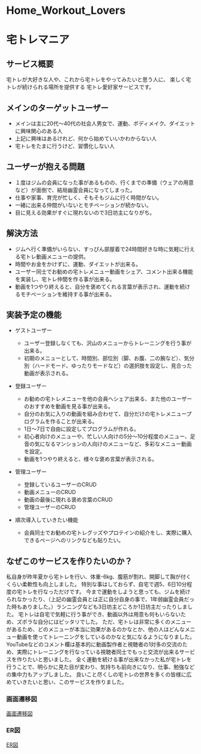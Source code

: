 # Home_Workout_Lovers
# 宅トレマニア

## サービス概要
宅トレが大好きな人や、これから宅トレをやってみたいと思う人に、
楽しく宅トレが続けられる場所を提供する
宅トレ愛好家サービスです。

## メインのターゲットユーザー
- メインは主に20代〜40代の社会人男女で、運動、ボディメイク、ダイエットに興味関心のある人
- 上記に興味はあるけれど、何から始めていいかわからない人
- 宅トレをたまに行うけど、習慣化しない人

## ユーザーが抱える問題
- １度はジムの会員になった事があるものの、行くまでの準備（ウェアの用意など）が面倒で、結局幽霊会員になってしまった。
- 仕事や家事、育児が忙しく、そもそもジムに行く時間がない。
- 一緒に出来る仲間がいないとモチベーションが続かない。
- 目に見える効果がすぐに現れないので3日坊主になりがち。

## 解決方法
- ジムへ行く準備がいらない、すっぴん部屋着で24時間好きな時に気軽に行える宅トレ動画メニューの提供。
- 時間やお金をかけずに、運動、ダイエットが出来る。
- ユーザー同士でお勧めの宅トレメニュー動画をシェア、コメント出来る機能を実装し、宅トレ仲間を作る事が出来る。
- 動画を1つやり終えると、自分を褒めてくれる言葉が表示され、運動を続けるモチベーションを維持する事が出来る。

## 実装予定の機能
- ゲストユーザー
  - ユーザー登録しなくても、沢山のメニューからトレーニングを行う事が出来る。
  - 初期のメニューとして、時間別、部位別（脚、お腹、二の腕など）、気分別（ハードモード、ゆったりモードなど）の選択肢を設定し、見合った動画が表示される。

- 登録ユーザー
  - お勧めの宅トレメニューを他の会員へシェア出来る、また他のユーザーのおすすめを動画を見る事が出来る。
  - 自分のお気に入りの動画を組み合わせて、自分だけの宅トレメニュープログラムを作ることが出来る。
  - 1日〜7日で自由に設定してプログラムが作れる。
  - 初心者向けのメニューや、忙しい人向けの5分〜10分程度のメニュー、足音の気になるマンションの人向けのメニューなど、多彩なメニュー動画を設定。
  - 動画を1つやり終えると、様々な褒め言葉が表示される。

- 管理ユーザー
  - 登録しているユーザーのCRUD
  - 動画メニューのCRUD
  - 動画の最後に現れる褒め言葉のCRUD
  - 管理ユーザーのCRUD

- 順次導入していきたい機能
  - 会員同士でお勧めの宅トレグッズやプロテインの紹介をし、実際に購入できるページへのリンクなども貼りたい。

## なぜこのサービスを作りたいのか？
私自身が昨年夏から宅トレを行い、体重-6kg、腹筋が割れ、開脚して胸が付くくらい柔軟性も向上しました。
特別な事はしておらず、自宅で週5、6日10分程度の宅トレを行なっただけです。
今まで運動をしようと思っても、ジムを続けられなかったり、（上記の幽霊会員とは正に自分自身の事で、1年弱幽霊会員だった時もありました。）ランニングなども3日坊主どころか1日坊主だったりしました。
宅トレは自宅で気軽に行う事ができ、動画以外は用意も何もいらないため、ズボラな自分にはピッタリでした。
ただ、宅トレは非常に多くのメニューがあるため、どのメニューが本当に効果があるのかなとか、他の人はどんなメニュー動画を使ってトレーニングをしているのかなと気になるようになりました。
YouTubeなどのコメント欄は基本的に動画製作者と視聴者の1対多の交流のため、実際にトレーニングを行なっている視聴者同士でもっと交流が出来るサービスを作りたいと思いました。
全く運動を続ける事が出来なかった私が宅トレを行うことで、明らかに見た目が変わり、気持ちも前向きになり、仕事、勉強などの集中力もアップしました。
良いこと尽くしの宅トレの世界を多くの皆様に広めていきたいと思い、このサービスを作りました。

### 画面遷移図
[画面遷移図](https://www.figma.com/file/bFF4781q086iQTe1bIdAYO/%E5%AE%85%E3%83%88%E3%83%AC%E3%83%9E%E3%83%8B%E3%82%A2?node-id=18%3A10)

### ER図
[ER図](./er.drawio.png)